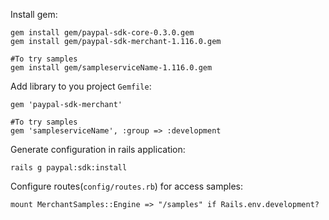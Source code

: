 Install gem:

    gem install gem/paypal-sdk-core-0.3.0.gem
    gem install gem/paypal-sdk-merchant-1.116.0.gem
	
    #To try samples
    gem install gem/sampleserviceName-1.116.0.gem
	
Add library to you project `Gemfile`:

    gem 'paypal-sdk-merchant'

    #To try samples
    gem 'sampleserviceName', :group => :development

Generate configuration in rails application:

    rails g paypal:sdk:install

Configure routes(`config/routes.rb`) for access samples:

    mount MerchantSamples::Engine => "/samples" if Rails.env.development?
